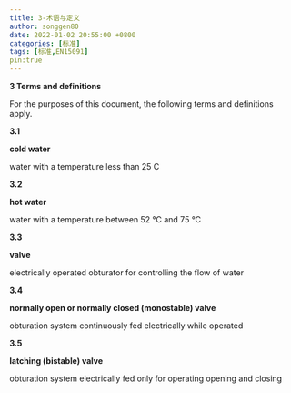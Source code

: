 ```yaml
---
title: 3-术语与定义
author: songgen80
date: 2022-01-02 20:55:00 +0800
categories: [标准]
tags: [标准,EN15091]
pin:true
---
```


**3 Terms and definitions**

For the purposes of this document, the following terms and definitions apply.

**3.1**

**cold water**

water with a temperature less than 25 C

**3.2**

**hot water**

water with a temperature between 52 °C and 75 °C

**3.3**

**valve**

electrically operated obturator for controlling the flow of water

**3.4**

**normally open or normally closed (monostable) valve**

obturation system continuously fed electrically while operated

**3.5**

**latching (bistable) valve**

obturation system electrically fed only for operating opening and closing